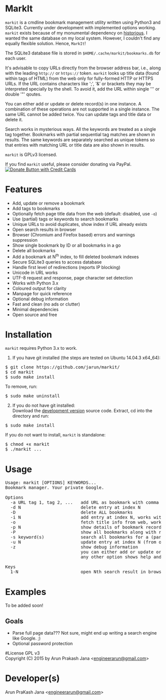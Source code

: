 # MarkIt
`markit` is a cmdline bookmark management utility written using Python3 and SQLite3. Currently under development with implemented options working.  
`markit` exists because of my monumental dependency on <a href="http://historio.us/">historious</a>. I wanted the same database on my local system. However, I couldn't find any equally flexible solution. Hence, `MarkIt`!  
  
The SQLite3 database file is stored in `$HOME/.cache/markit/bookmarks.db` for each user.  
  
It's  advisable  to copy URLs directly from the browser address bar, i.e., along with the leading `http://` or `https://` token. `markit` looks up title data (found within <title></title> tags of HTML) from the web only for fully-formed HTTP or HTTPS URLs. If the URL contains characters like ';', '&' or brackets they may be interpreted specially by the shell. To avoid it, add the URL within single ''' or double '"' qoutes.  
  
You can either add or update or delete record(s) in one instance. A combination of these operations are not supported in a single instance. The same URL cannot be added twice. You can update tags and title data or delete it.  
  
Search works in mysterious ways. All the keywords are treated as a single tag together. Bookmarks with partial sequential tag matches are shown in results. The same keywords are separately searched as unique tokens so that entries with matching URL or title data are also shown in results.  
  
`markit` is GPLv3 licensed.

If you find `markit` useful, please consider donating via PayPal.  
<a href="https://www.paypal.com/cgi-bin/webscr?cmd=_s-xclick&amp;hosted_button_id=RMLTQ76JSXJ4Q"><img src="https://www.paypal.com/en_US/i/btn/btn_donateCC_LG.gif" alt="Donate Button with Credit Cards" /></a>

# Features
- Add, update or remove a bookmark
- Add tags to bookmarks
- Optionally fetch page title data from the web (default: disabled, use `-o`)
- Use (partial) tags or keywords to search bookmarks
- Unique URLs to avoid duplicates, show index if URL already exists
- Open search results in browser
- Browser (Chromium and Firefox based) errors and warnings suppression
- Show single bookmark by ID or all bookmarks in a go
- Delete all bookmarks
- Add a bookmark at N<sup>th</sup> index, to fill deleted bookmark indexes
- Secure SQLite3 queries to access database
- Handle first level of redirections (reports IP blocking)
- Unicode in URL works
- UTF-8 request and response, page character set detection
- Works with Python 3.x
- Coloured output for clarity
- Manpage for quick reference
- Optional debug information
- Fast and clean (no ads or clutter)
- Minimal dependencies
- Open source and free

# Installation

`markit` requires Python 3.x to work.

1. If you have git installed (the steps are tested on Ubuntu 14.04.3 x64_64):  
<pre>$ git clone https://github.com/jarun/markit/  
$ cd markit
$ sudo make install</pre>  
To remove, run:  
<pre>$ sudo make uninstall</pre>

2. If you do not have git installed:  
Download the <a href="https://github.com/jarun/markit/archive/master.zip">development version</a> source code. Extract, cd into the directory and run:
<pre>$ sudo make install</pre>
If you do not want to install, `markit` is standalone:
<pre>$ chmod +x markit
$ ./markit ...</pre>

# Usage
<pre>Usage: markit [OPTIONS] KEYWORDS...
Bookmark manager. Your private Google.

Options
  -a URL tag 1, tag 2, ...   add URL as bookmark with comma separated tags
  -d N                       delete entry at index N
  -D                         delete ALL bookmarks
  -i N                       add entry at index N, works with -a, use to fill deleted index
  -o                         fetch title info from web, works with -a or -u
  -p N                       show details of bookmark record at index N"
  -P                         show all bookmarks along with real index from database
  -s keyword(s)              search all bookmarks for a (partial) tag or keywords
  -u N                       update entry at index N (from output of -p)
  -z                         show debug information
                             you can either add or update or delete in one instance
                             any other option shows help and exits markit

Keys
  1-N                        open Nth search result in browser. Enter exits markit.</pre>
  
# Examples
To be added soon!

Goals
-
- Parse full page data??? Not sure, might end up writing a search engine like Google. ;)
- Optional password protection

#License
GPL v3  
Copyright (C) 2015 by Arun Prakash Jana &lt;engineerarun@gmail.com&gt;

# Developer(s)
Arun PraKash Jana &lt;engineerarun@gmail.com&gt;
